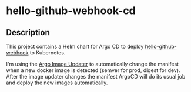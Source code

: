 # hello-github-webhook-cd

## Description

This project contains a Helm chart for Argo CD to deploy 
[hello-github-webhook](https://github.com/polinchw/hello-github-webhook) to Kubernetes.

I'm using the [Argo Image Updater](https://argocd-image-updater.readthedocs.io/en/stable/) to automatically change the manifest when a new docker image
is detected (semver for prod, digest for dev).  After the image updater changes the manifest
ArgoCD will do its usual job and deploy the new images automatically.

